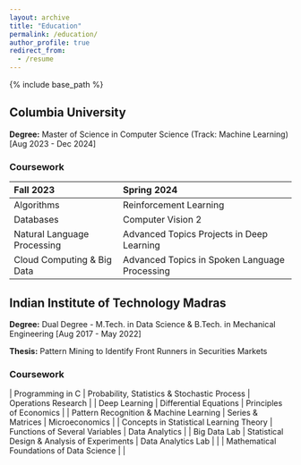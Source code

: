 ```yaml
---
layout: archive
title: "Education"
permalink: /education/
author_profile: true
redirect_from:
  - /resume
---
```


{% include base_path %}

## Columbia University
**Degree:** Master of Science in Computer Science (Track: Machine Learning) [Aug 2023 - Dec 2024]
### Coursework

| Fall 2023 | Spring 2024 |
|:--------|:-------|
| Algorithms   | Reinforcement Learning  |
| Databases   | Computer Vision 2   |
| Natural Language Processing   | Advanced Topics Projects in Deep Learning   |
| Cloud Computing & Big Data   | Advanced Topics in Spoken Language Processing   |



## Indian Institute of Technology Madras
**Degree:** Dual Degree - M.Tech. in Data Science & B.Tech. in Mechanical Engineering [Aug 2017 - May 2022]

**Thesis:** Pattern Mining to Identify Front Runners in Securities Markets
### Coursework

| Programming in C   | Probability, Statistics & Stochastic Process  |  Operations Research  |
| Deep Learning   | Differential Equations   |  Principles of Economics  |
| Pattern Recognition & Machine Learning   | Series & Matrices   |  Microeconomics  |
| Concepts in Statistical Learning Theory   | Functions of Several Variables   |  Data Analytics  |
| Big Data Lab   | Statistical Design & Analysis of Experiments   |  Data Analytics Lab  |
|    | Mathematical Foundations of Data Science	   |    |

